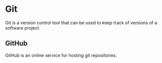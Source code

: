 # Git



Git is a version control tool that can be used to keep track of versions of  a software project.



## GitHub



GitHub is an online service for hosting git repositories.

